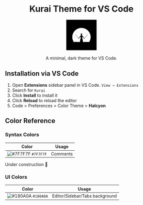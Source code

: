 <h1 align="center">
  Kurai Theme for VS Code
</h1>
<p align="center">
  <img alt="Kurai Logo" src="https://raw.githubusercontent.com/eduardo-takeo/kurai-vscode/main/images/logo.png" width="100" />
</p>
<p align="center">
  A minimal, dark theme for VS Code.
</p>

## Installation via VS Code

1. Open **Extensions** sidebar panel in VS Code. `View → Extensions`
2. Search for `Kurai`
3. Click **Install** to install it
4. Click **Reload** to reload the editor
5. Code > Preferences > Color Theme > **Halcyon**

## Color Reference

### Syntax Colors

|                                 Color                                  | Usage    |
| :--------------------------------------------------------------------: | -------- |
| ![#7F7F7F](https://via.placeholder.com/10/7F7F7F.png?text=+) `#7F7F7F` | Comments |

Under construction 🚧

### UI Colors

|                                 Color                                  | Usage                          |
| :--------------------------------------------------------------------: | ------------------------------ |
| ![#180A0A](https://via.placeholder.com/10/180A0A.png?text=+) `#180A0A` | Editor/Sidebar/Tabs background |
